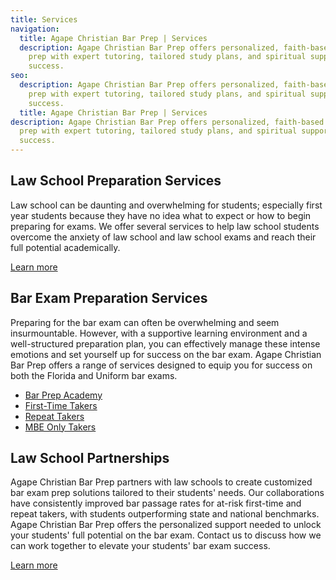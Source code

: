 ```yaml
---
title: Services 
navigation:
  title: Agape Christian Bar Prep | Services 
  description: Agape Christian Bar Prep offers personalized, faith-based bar exam
    prep with expert tutoring, tailored study plans, and spiritual support for
    success.
seo:
  description: Agape Christian Bar Prep offers personalized, faith-based bar exam
    prep with expert tutoring, tailored study plans, and spiritual support for
    success.
  title: Agape Christian Bar Prep | Services 
description: Agape Christian Bar Prep offers personalized, faith-based bar exam
  prep with expert tutoring, tailored study plans, and spiritual support for
  success.
---
```


## Law School ‍Preparation Services
Law school can be daunting and overwhelming for students; especially first year students because they have no idea what to expect or how to begin preparing for exams.  We offer several services to help law school students overcome the anxiety of law school and law school exams and reach their full potential academically.

[Learn more](/services/law-school-prep)


## Bar Exam Preparation Services
Preparing for the bar exam can often be overwhelming and seem insurmountable. However, with a supportive learning environment and a well-structured preparation plan, you can effectively manage these intense emotions and set yourself up for success on the bar exam. Agape Christian Bar Prep offers a range of services designed to equip you for success on both the Florida and Uniform bar exams.

- [Bar Prep Academy](/services/bar-prep-academy)
- [First-Time Takers](/services/first-time-takers)
- [Repeat Takers](/services/repeat-takers)
- [MBE Only Takers](/services/mbe-only-takers)


## Law School Partnerships
Agape Christian Bar Prep partners with law schools to create customized bar exam prep solutions tailored to their students' needs. Our collaborations have consistently improved bar passage rates for at-risk first-time and repeat takers, with students outperforming state and national benchmarks. Agape Christian Bar Prep offers the personalized support needed to unlock your students' full potential on the bar exam. Contact us to discuss how we can work together to elevate your students' bar exam success.

[Learn more](/services/law-school-partnerships)